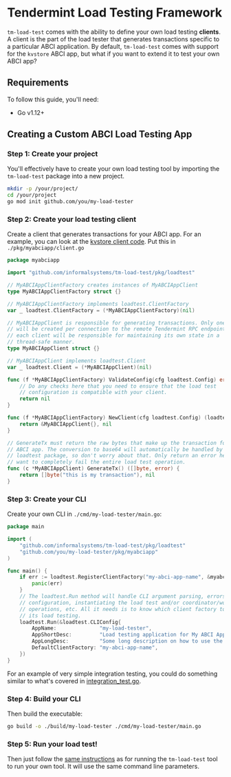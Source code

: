 # Tendermint Load Testing Framework

`tm-load-test` comes with the ability to define your own load testing
**clients**. A client is the part of the load tester that generates transactions
specific to a particular ABCI application. By default, `tm-load-test` comes with
support for the `kvstore` ABCI app, but what if you want to extend it to test
your own ABCI app?

## Requirements
To follow this guide, you'll need:

* Go v1.12+

## Creating a Custom ABCI Load Testing App

### Step 1: Create your project
You'll effectively have to create your own load testing tool by importing the
`tm-load-test` package into a new project.

```bash
mkdir -p /your/project/
cd /your/project
go mod init github.com/you/my-load-tester
```

### Step 2: Create your load testing client
Create a client that generates transactions for your ABCI app. For an example,
you can look at the [kvstore client code](./client_kvstore.go). Put this 
in `./pkg/myabciapp/client.go`

```go
package myabciapp

import "github.com/informalsystems/tm-load-test/pkg/loadtest"

// MyABCIAppClientFactory creates instances of MyABCIAppClient
type MyABCIAppClientFactory struct {}

// MyABCIAppClientFactory implements loadtest.ClientFactory
var _ loadtest.ClientFactory = (*MyABCIAppClientFactory)(nil)

// MyABCIAppClient is responsible for generating transactions. Only one client
// will be created per connection to the remote Tendermint RPC endpoint, and
// each client will be responsible for maintaining its own state in a
// thread-safe manner.
type MyABCIAppClient struct {}

// MyABCIAppClient implements loadtest.Client
var _ loadtest.Client = (*MyABCIAppClient)(nil)

func (f *MyABCIAppClientFactory) ValidateConfig(cfg loadtest.Config) error {
    // Do any checks here that you need to ensure that the load test 
    // configuration is compatible with your client.
    return nil
}

func (f *MyABCIAppClientFactory) NewClient(cfg loadtest.Config) (loadtest.Client, error) {
    return &MyABCIAppClient{}, nil
}

// GenerateTx must return the raw bytes that make up the transaction for your
// ABCI app. The conversion to base64 will automatically be handled by the 
// loadtest package, so don't worry about that. Only return an error here if you
// want to completely fail the entire load test operation.
func (c *MyABCIAppClient) GenerateTx() ([]byte, error) {
    return []byte("this is my transaction"), nil
}
```

### Step 3: Create your CLI
Create your own CLI in `./cmd/my-load-tester/main.go`:

```go
package main

import (
    "github.com/informalsystems/tm-load-test/pkg/loadtest"
    "github.com/you/my-load-tester/pkg/myabciapp"
)

func main() {
    if err := loadtest.RegisterClientFactory("my-abci-app-name", &myabciapp.MyABCIAppClientFactory{}); err != nil {
        panic(err)
    }
    // The loadtest.Run method will handle CLI argument parsing, errors, 
    // configuration, instantiating the load test and/or coordinator/worker
    // operations, etc. All it needs is to know which client factory to use for
    // its load testing.
    loadtest.Run(&loadtest.CLIConfig{
        AppName:              "my-load-tester",
        AppShortDesc:         "Load testing application for My ABCI App (TM)",
        AppLongDesc:          "Some long description on how to use the tool",
        DefaultClientFactory: "my-abci-app-name",
    })
}
```

For an example of very simple integration testing, you could do something 
similar to what's covered in [integration_test.go](./integration_test.go).

### Step 4: Build your CLI
Then build the executable:

```bash
go build -o ./build/my-load-tester ./cmd/my-load-tester/main.go
```

### Step 5: Run your load test!
Then just follow the [same instructions](../../README.md) as for running the
`tm-load-test` tool to run your own tool. It will use the same command line
parameters.
